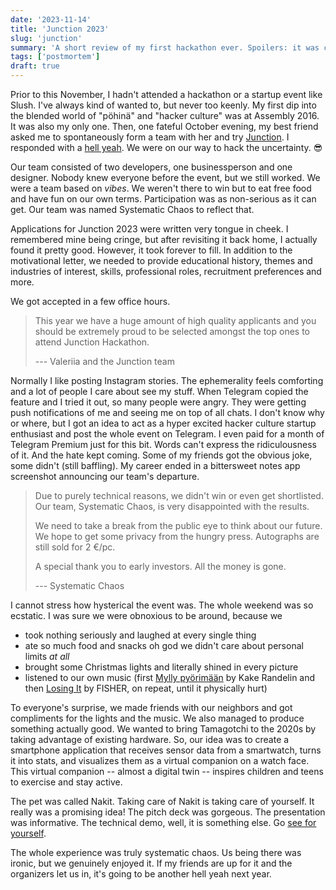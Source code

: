```yaml
---
date: '2023-11-14'
title: 'Junction 2023'
slug: 'junction'
summary: 'A short review of my first hackathon ever. Spoilers: it was chaotic but super fun.'
tags: ['postmortem']
draft: true
---
```


Prior to this November, I hadn't attended a hackathon or a startup event like
Slush. I've always kind of wanted to, but never too keenly. My first dip into
the blended world of "pöhinä" and "hacker culture" was at Assembly 2016. It was
also my only one. Then, one fateful October evening, my best friend asked me to
spontaneously form a team with her and try [Junction][junction]. I responded
with a [hell yeah][hellYeah]. We were on our way to hack the uncertainty. 😎

Our team consisted of two developers, one businessperson and one designer.
Nobody knew everyone before the event, but we still worked. We were a team based
on _vibes_. We weren't there to win but to eat free food and have fun on our own
terms. Participation was as non-serious as it can get. Our team was named
Systematic Chaos to reflect that.

Applications for Junction 2023 were written very tongue in cheek. I remembered
mine being cringe, but after revisiting it back home, I actually found it pretty
good. However, it took forever to fill. In addition to the motivational letter,
we needed to provide educational history, themes and industries of interest,
skills, professional roles, recruitment preferences and more.

We got accepted in a few office hours.

> This year we have a huge amount of high quality applicants and you should be
> extremely proud to be selected amongst the top ones to attend Junction
> Hackathon.
>
> --- Valeriia and the Junction team

Normally I like posting Instagram stories. The ephemerality feels comforting and
a lot of people I care about see my stuff. When Telegram copied the feature and
I tried it out, so many people were angry. They were getting push notifications
of me and seeing me on top of all chats. I don't know why or where, but I got an
idea to act as a hyper excited hacker culture startup enthusiast and post the
whole event on Telegram. I even paid for a month of Telegram Premium just for
this bit. Words can't express the ridiculousness of it. And the hate kept
coming. Some of my friends got the obvious joke, some didn't (still baffling).
My career ended in a bittersweet notes app screenshot announcing our team's
departure.

> Due to purely technical reasons, we didn't win or even get shortlisted. Our
> team, Systematic Chaos, is very disappointed with the results.
>
> We need to take a break from the public eye to think about our future. We hope
> to get some privacy from the hungry press. Autographs are still sold for 2
> €/pc.
>
> A special thank you to early investors. All the money is gone.
>
> --- Systematic Chaos

I cannot stress how hysterical the event was. The whole weekend was so ecstatic.
I was sure we were obnoxious to be around, because we

- took nothing seriously and laughed at every single thing
- ate so much food and snacks oh god we didn't care about personal limits _at
  all_
- brought some Christmas lights and literally shined in every picture
- listened to our own music (first [Mylly pyörimään][mylly] by Kake Randelin and
  then [Losing It][losingIt] by FISHER, on repeat, until it physically hurt)

To everyone's surprise, we made friends with our neighbors and got compliments
for the lights and the music. We also managed to produce something actually
good. We wanted to bring Tamagotchi to the 2020s by taking advantage of existing
hardware. So, our idea was to create a smartphone application that receives
sensor data from a smartwatch, turns it into stats, and visualizes them as a
virtual companion on a watch face. This virtual companion -- almost a digital
twin -- inspires children and teens to exercise and stay active.

The pet was called Nakit. Taking care of Nakit is taking care of yourself. It
really was a promising idea! The pitch deck was gorgeous. The presentation was
informative. The technical demo, well, it is something else. Go [see for
yourself][entry].

The whole experience was truly systematic chaos. Us being there was ironic, but
we genuinely enjoyed it. If my friends are up for it and the organizers let us
in, it's going to be another hell yeah next year.

[entry]: https://github.com/tastula/junction23
[hellYeah]: https://sive.rs/n
[junction]: https://www.hackjunction.com
[losingIt]: https://open.spotify.com/track/6ho0GyrWZN3mhi9zVRW7xi
[mylly]: https://open.spotify.com/track/1MKVGcXeplvBUbCxnEG4Pl
